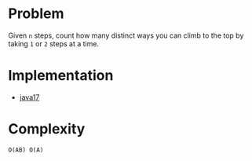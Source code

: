 # Problem

Given `n` steps, count how many distinct ways you can climb to the top by taking `1` or `2` steps at a time.

# Implementation

- [java17](Solution.java)

# Complexity

```
O(AB) O(A)
```
